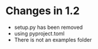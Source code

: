 # Changes in 1.2
- setup.py has been removed
- using pyproject.toml
- There is not an examples folder

